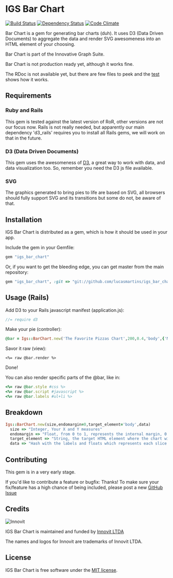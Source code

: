 IGS Bar Chart
=============

[![Build Status](https://secure.travis-ci.org/lucasmartins/igs_pie_chart.png?branch=master)](http://travis-ci.org/lucasmartins/igs_pie_chart) [![Dependency Status](https://gemnasium.com/lucasmartins/igs_pie_chart.png?travis)](https://gemnasium.com/lucasmartins/igs_pie_chart) [![Code Climate](https://codeclimate.com/badge.png)](https://codeclimate.com/github/lucasmartins/igs_pie_chart)


Bar Chart is a gem for generating bar charts (duh). It uses D3 (Data Driven Documents) to aggregate the data and render SVG awesomeness into an HTML element of your choosing.

Bar Chart is part of the Innovative Graph Suite.

Bar Chart is not production ready yet, although it works fine.

The RDoc is not available yet, but there are few files to peek and the [test](https://github.com/lucasmartins/igs_bar_chart/blob/master/test/test_igs_pie_chart.rb) shows how it works.


Requirements
------------

### Ruby and Rails

This gem is tested against the latest version of RoR, other versions are not our focus now.
Rails is not really needed, but apparently our main dependency 'd3_rails' requires you to install all Rails gems, we will work on that in the future.

### D3 (Data Driven Documents)

This gem uses the awesomeness of [D3](https://github.com/mbostock/d3), a great way to work with data, and data visualization too. So, remember you need the D3 js file available.

### SVG

The graphics generated to bring pies to life are based on SVG, all browsers should fully support SVG and its transitions but some do not, be aware of that.

Installation
------------

IGS Bar Chart is distributed as a gem, which is how it should be used in your app.

Include the gem in your Gemfile:

```ruby
gem "igs_bar_chart"
```

Or, if you want to get the bleeding edge, you can get master from the main repository:

```ruby
gem "igs_bar_chart", :git => "git://github.com/lucasmartins/igs_bar_chart.git"
```

Usage (Rails)
-------------------

Add D3 to your Rails javascript manifest (application.js):

```javascript
//= require d3
```

Make your pie (controller):

```ruby
@bar = Igs::BarChart.new('The Favorite Pizzas Chart',200,0.4,'body',{'Mussarela'=>25,'Brocolli'=>25,'Pepperoni'=>50})
```

Savor it raw (view):

```erb
<%= raw @bar.render %>
```
Done!

You can also render specific parts of the @bar, like in:

```ruby
<%= raw @bar.style #css %>
<%= raw @bar.script #javascript %>
<%= raw @bar.labels #ul+li %>
```

Breakdown
---------

```ruby
Igs::BarChart.new(size,endomargin=0,target_element='body',data)
  size => "Integer, Your X and Y measures"
  endomargin => "Float, from 0 to 1, represents the internal margin, 0 for Pizza Pie, 0.5 for a nice Donut."
  target_element => "String, the target HTML element where the chart will be rendered."
  data => "Hash with the labels and floats which represents each slice of the Pizza/Donut."
```

Contributing
------------

This gem is in a very early stage.

If you'd like to contribute a feature or bugfix: Thanks! To make sure your
fix/feature has a high chance of being included, please post a new [GitHub Issue](http://github.com/lucasmartins/igs_bar_chart/issues)

Credits
-------

![Innovit](http://innovit.com.br/logos_innovit/logo-curvas_180.png)

IGS Bar Chart is maintained and funded by [Innovit LTDA](http://innovit.com.br)

The names and logos for Innovit are trademarks of Innovit LTDA.

License
-------

IGS Bar Chart is free software under the [MIT license](https://github.com/lucasmartins/igs_bar_chart/blob/master/LICENSE).
